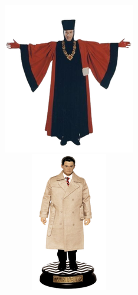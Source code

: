<p align="center">
 <source media="(prefers-color-scheme: dark)" srcset="q.png">
 <source media="(prefers-color-scheme: light)" srcset="dale.png" width="200" height="370">
  <img alt="LAUGH A LOT WITH FRIENDS HOPE IT NEVER ENDS" src="q.png">
 <img alt="SMILE AND GRIT YOUR TEETH AND DON'T THROW A FIT" src="dale.png" width="200" height="370">
</p>
